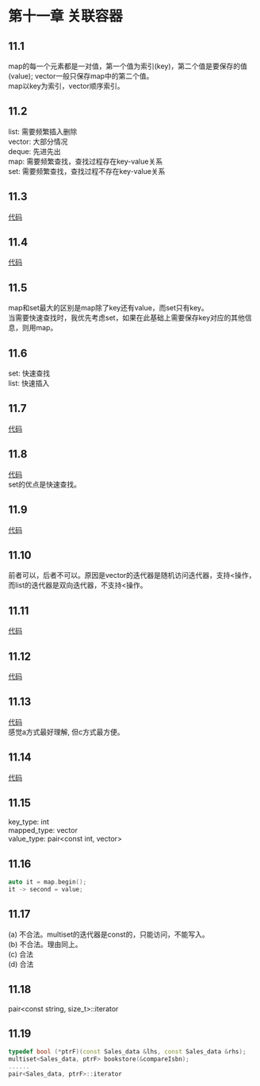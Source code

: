 # 第十一章 关联容器

## 11.1
map的每一个元素都是一对值，第一个值为索引(key)，第二个值是要保存的值(value); vector一般只保存map中的第二个值。  
map以key为索引，vector顺序索引。

## 11.2
list: 需要频繁插入删除  
vector: 大部分情况  
deque: 先进先出  
map: 需要频繁查找，查找过程存在key-value关系  
set: 需要频繁查找，查找过程不存在key-value关系  

## 11.3
[代码](https://github.com/dqxcj/C-Primer-answer/blob/main/chapter11/11_3.cpp)

## 11.4
[代码](https://github.com/dqxcj/C-Primer-answer/blob/main/chapter11/11_4.cpp)

## 11.5
map和set最大的区别是map除了key还有value，而set只有key。  
当需要快速查找时，我优先考虑set，如果在此基础上需要保存key对应的其他信息，则用map。

## 11.6
set: 快速查找  
list: 快速插入

## 11.7
[代码](https://github.com/dqxcj/C-Primer-answer/blob/main/chapter11/11_7.cpp)

## 11.8
[代码](https://github.com/dqxcj/C-Primer-answer/blob/main/chapter11/11_8.cpp)  
set的优点是快速查找。

## 11.9
[代码](https://github.com/dqxcj/C-Primer-answer/blob/main/chapter11/11_9.cpp)  

## 11.10
前者可以，后者不可以。原因是vector的迭代器是随机访问迭代器，支持<操作，而list的迭代器是双向迭代器，不支持<操作。

## 11.11
[代码](https://github.com/dqxcj/C-Primer-answer/blob/main/chapter11/11_11.cpp)  

## 11.12
[代码](https://github.com/dqxcj/C-Primer-answer/blob/main/chapter11/11_12.cpp)  

## 11.13
[代码](https://github.com/dqxcj/C-Primer-answer/blob/main/chapter11/11_13.cpp)   
感觉a方式最好理解, 但c方式最方便。

## 11.14
[代码](https://github.com/dqxcj/C-Primer-answer/blob/main/chapter11/11_14.cpp) 

## 11.15  
key_type: int  
mapped_type: vector<int>  
value_type: pair<const int, vector<int>>

## 11.16
```c++
auto it = map.begin();
it -> second = value;
```

## 11.17
(a) 不合法。multiset的迭代器是const的，只能访问，不能写入。    
(b) 不合法。理由同上。  
(c) 合法  
(d) 合法  

## 11.18
pair<const string, size_t>::iterator

## 11.19
```c++
typedef bool (*ptrF)(const Sales_data &lhs, const Sales_data &rhs);
multiset<Sales_data, ptrF> bookstore(&compareIsbn);
......
pair<Sales_data, ptrF>::iterator
```